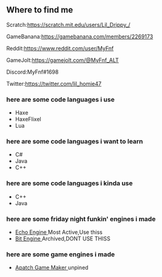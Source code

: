 ## Where to find me

Scratch:https://scratch.mit.edu/users/Lil_Drippy_/

GameBanana:https://gamebanana.com/members/2269173

Reddit:https://www.reddit.com/user/MyFnf

GameJolt:https://gamejolt.com/@MyFnf_ALT

Discord:MyFnf#1698

Twitter:https://twitter.com/lil_homie47

### here are some code languages i use

- Haxe
- HaxeFlixel
- Lua


### here are some code languages i want to learn

- C#
- Java
- C++

### here are some code languages i kinda use

- C++
- Java

### here are some friday night funkin' engines i made

- [ Echo Engine ](https://github.com/LilDrippyMyFnf/Fnf-EchoEngine)Most Active,Use thiss
- [ Bit Engine ](https://github.com/LilDrippyMyFnf/FNF-BitEnigne)Archived,DONT USE THISS

### here are some game engines i made

- [ Apatch Game Maker ](https://github.com/LilDrippyMyFnf/Apatch-Game-Maker)unpined
